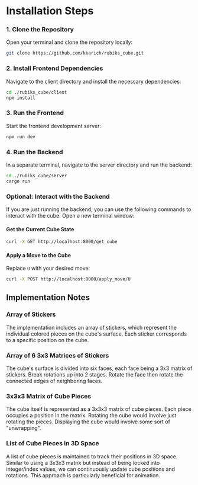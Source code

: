 # Installation Steps

### 1. Clone the Repository

Open your terminal and clone the repository locally:

```sh
git clone https://github.com/kkarich/rubiks_cube.git
```

### 2. Install Frontend Dependencies

Navigate to the client directory and install the necessary dependencies:

```sh
cd ./rubiks_cube/client
npm install
```

### 3. Run the Frontend

Start the frontend development server:

```sh
npm run dev
```

### 4. Run the Backend

In a separate terminal, navigate to the server directory and run the backend:

```sh
cd ./rubiks_cube/server
cargo run
```

### Optional: Interact with the Backend

If you are just running the backend, you can use the following commands to interact with the cube. Open a new terminal window:

#### Get the Current Cube State

```sh
curl -X GET http://localhost:8000/get_cube
```

#### Apply a Move to the Cube

Replace `U` with your desired move:

```sh
curl -X POST http://localhost:8000/apply_move/U
```

## Implementation Notes

### Array of Stickers

The implementation includes an array of stickers, which represent the individual colored pieces on the cube's surface. Each sticker corresponds to a specific position on the cube.

### Array of 6 3x3 Matrices of Stickers

The cube's surface is divided into six faces, each face being a 3x3 matrix of stickers. Break rotations up into 2 stages. Rotate the face then rotate the connected edges of neighboring faces.

### 3x3x3 Matrix of Cube Pieces

The cube itself is represented as a 3x3x3 matrix of cube pieces. Each piece occupies a position in the matrix. Rotating the cube would involve just rotating the pieces. Displaying the cube would involve some sort of "unwrapping".

### List of Cube Pieces in 3D Space

A list of cube pieces is maintained to track their positions in 3D space. Similar to using a 3x3x3 matrix but instead of being locked into integer/index values, we can continuously update cube positions and rotations. This approach is particularly beneficial for animation.

